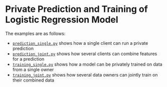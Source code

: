 # Private Prediction and Training of Logistic Regression Model

The examples are as follows:

- [`prediction_single.py`](./prediction_single.py) shows how a single client can run a private prediction
- [`prediction_joint.py`](./prediction_joint.py) shows how several clients can combine features for a prediction
- [`training_single.py`](./training_single.py) shows how a model can be privately trained on data from a single owner
- [`training_joint.py`](./training_joint.py) shows how several data owners can jointly train on their combined data
